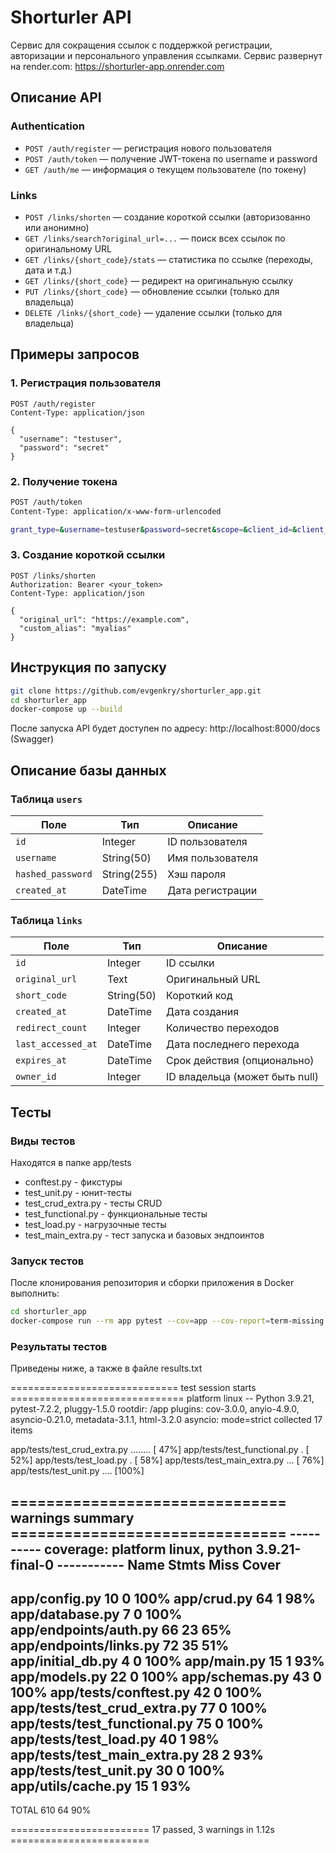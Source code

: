 # Shorturler API

Сервис для сокращения ссылок с поддержкой регистрации, авторизации и персонального управления ссылками. 
Сервис развернут на render.com: https://shorturler-app.onrender.com 

## Описание API

### Authentication
- `POST /auth/register` — регистрация нового пользователя
- `POST /auth/token` — получение JWT-токена по username и password
- `GET /auth/me` — информация о текущем пользователе (по токену)

### Links
- `POST /links/shorten` — создание короткой ссылки (авторизованно или анонимно)
- `GET /links/search?original_url=...` — поиск всех ссылок по оригинальному URL
- `GET /links/{short_code}/stats` — статистика по ссылке (переходы, дата и т.д.)
- `GET /links/{short_code}` — редирект на оригинальную ссылку
- `PUT /links/{short_code}` — обновление ссылки (только для владельца)
- `DELETE /links/{short_code}` — удаление ссылки (только для владельца)

## Примеры запросов

### 1. Регистрация пользователя
```http
POST /auth/register
Content-Type: application/json

{
  "username": "testuser",
  "password": "secret"
}
```
### 2. Получение токена
```bash
POST /auth/token
Content-Type: application/x-www-form-urlencoded

grant_type=&username=testuser&password=secret&scope=&client_id=&client_secret=
```
### 3. Создание короткой ссылки
```http
POST /links/shorten
Authorization: Bearer <your_token>
Content-Type: application/json

{
  "original_url": "https://example.com",
  "custom_alias": "myalias"
}
```

## Инструкция по запуску
```bash
git clone https://github.com/evgenkry/shorturler_app.git
cd shorturler_app
docker-compose up --build
```
После запуска API будет доступен по адресу: http://localhost:8000/docs (Swagger)

## Описание базы данных
### Таблица `users`

| Поле             | Тип         | Описание             |
|------------------|-------------|----------------------|
| `id`             | Integer     | ID пользователя      |
| `username`       | String(50)  | Имя пользователя     |
| `hashed_password`| String(255) | Хэш пароля           |
| `created_at`     | DateTime    | Дата регистрации     |

### Таблица `links`

| Поле              | Тип         | Описание                       |
|-------------------|-------------|--------------------------------|
| `id`              | Integer     | ID ссылки                      |
| `original_url`    | Text        | Оригинальный URL               |
| `short_code`      | String(50)  | Короткий код                   |
| `created_at`      | DateTime    | Дата создания                  |
| `redirect_count`  | Integer     | Количество переходов           |
| `last_accessed_at`| DateTime    | Дата последнего перехода       |
| `expires_at`      | DateTime    | Срок действия (опционально)    |
| `owner_id`        | Integer     | ID владельца (может быть null) |

## Тесты
### Виды тестов
Находятся в папке app/tests

- conftest.py - фикстуры
- test_unit.py - юнит-тесты
- test_crud_extra.py - тесты CRUD
- test_functional.py - функциональные тесты
- test_load.py - нагрузочные тесты
- test_main_extra.py - тест запуска и базовых эндпоинтов

### Запуск тестов
После клонирования репозитория и сборки приложения в Docker выполнить:
```bash
cd shorturler_app
docker-compose run --rm app pytest --cov=app --cov-report=term-missing
```
### Результаты тестов
Приведены ниже, а также в файле results.txt

============================= test session starts ==============================
platform linux -- Python 3.9.21, pytest-7.2.2, pluggy-1.5.0
rootdir: /app
plugins: cov-3.0.0, anyio-4.9.0, asyncio-0.21.0, metadata-3.1.1, html-3.2.0
asyncio: mode=strict
collected 17 items

app/tests/test_crud_extra.py ........                                    [ 47%]
app/tests/test_functional.py .                                           [ 52%]
app/tests/test_load.py .                                                 [ 58%]
app/tests/test_main_extra.py ...                                         [ 76%]
app/tests/test_unit.py ....                                              [100%]

=============================== warnings summary ===============================
---------- coverage: platform linux, python 3.9.21-final-0 -----------
Name                           Stmts   Miss  Cover
--------------------------------------------------
app/config.py                     10      0   100%
app/crud.py                       64      1    98%
app/database.py                    7      0   100%
app/endpoints/auth.py             66     23    65%
app/endpoints/links.py            72     35    51%
app/initial_db.py                  4      0   100%
app/main.py                       15      1    93%
app/models.py                     22      0   100%
app/schemas.py                    43      0   100%
app/tests/conftest.py             42      0   100%
app/tests/test_crud_extra.py      77      0   100%
app/tests/test_functional.py      75      0   100%
app/tests/test_load.py            40      1    98%
app/tests/test_main_extra.py      28      2    93%
app/tests/test_unit.py            30      0   100%
app/utils/cache.py                15      1    93%
--------------------------------------------------
TOTAL                            610     64    90%

======================== 17 passed, 3 warnings in 1.12s ========================

